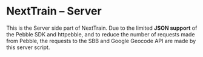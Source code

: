 NextTrain – Server
==================

This is the Server side part of NextTrain.
Due to the limited **JSON support** of the Pebble SDK and httpebble, and to reduce the number of requests made from Pebble, the requests to the SBB and Google Geocode API are made by this server script.
